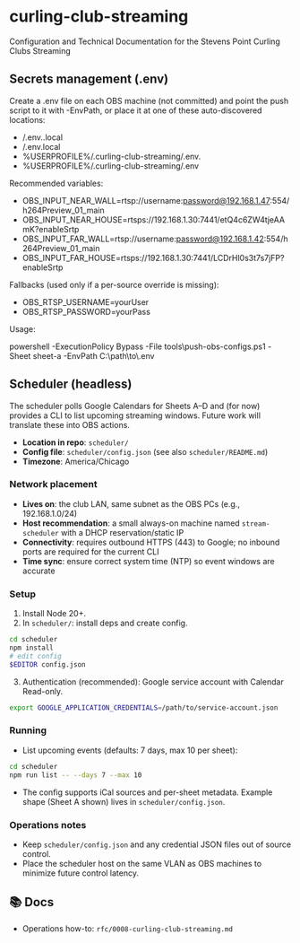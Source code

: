 # curling-club-streaming
Configuration and Technical Documentation for the Stevens Point Curling Clubs Streaming

Secrets management (.env)
-------------------------

Create a .env file on each OBS machine (not committed) and point the push script to it with -EnvPath, or place it at one of these auto-discovered locations:

- <repo>/.env.<sheet>.local
- <repo>/.env.local
- %USERPROFILE%/.curling-club-streaming/.env.<sheet>
- %USERPROFILE%/.curling-club-streaming/.env

Recommended variables:

- OBS_INPUT_NEAR_WALL=rtsp://username:password@192.168.1.47:554/h264Preview_01_main
- OBS_INPUT_NEAR_HOUSE=rtsps://192.168.1.30:7441/etQ4c6ZW4tjeAAmK?enableSrtp
- OBS_INPUT_FAR_WALL=rtsp://username:password@192.168.1.42:554/h264Preview_01_main
- OBS_INPUT_FAR_HOUSE=rtsps://192.168.1.30:7441/LCDrHl0s3t7s7jFP?enableSrtp

Fallbacks (used only if a per-source override is missing):

- OBS_RTSP_USERNAME=yourUser
- OBS_RTSP_PASSWORD=yourPass

Usage:

powershell -ExecutionPolicy Bypass -File tools\push-obs-configs.ps1 -Sheet sheet-a -EnvPath C:\\path\\to\\.env

## Scheduler (headless)

The scheduler polls Google Calendars for Sheets A–D and (for now) provides a CLI to list upcoming streaming windows. Future work will translate these into OBS actions.

- **Location in repo**: `scheduler/`
- **Config file**: `scheduler/config.json` (see also `scheduler/README.md`)
- **Timezone**: America/Chicago

### Network placement
- **Lives on**: the club LAN, same subnet as the OBS PCs (e.g., 192.168.1.0/24)
- **Host recommendation**: a small always-on machine named `stream-scheduler` with a DHCP reservation/static IP
- **Connectivity**: requires outbound HTTPS (443) to Google; no inbound ports are required for the current CLI
- **Time sync**: ensure correct system time (NTP) so event windows are accurate

### Setup
1. Install Node 20+.
2. In `scheduler/`: install deps and create config.

```bash
cd scheduler
npm install
# edit config
$EDITOR config.json
```

3. Authentication (recommended): Google service account with Calendar Read-only.

```bash
export GOOGLE_APPLICATION_CREDENTIALS=/path/to/service-account.json
```

### Running
- List upcoming events (defaults: 7 days, max 10 per sheet):

```bash
cd scheduler
npm run list -- --days 7 --max 10
```

- The config supports iCal sources and per-sheet metadata. Example shape (Sheet A shown) lives in `scheduler/config.json`.

### Operations notes
- Keep `scheduler/config.json` and any credential JSON files out of source control.
- Place the scheduler host on the same VLAN as OBS machines to minimize future control latency.

## 📚 Docs

- Operations how-to: `rfc/0008-curling-club-streaming.md`
